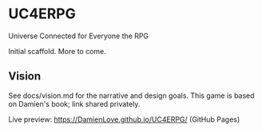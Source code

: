 # UC4ERPG

Universe Connected for Everyone the RPG

Initial scaffold. More to come.
## Vision

See docs/vision.md for the narrative and design goals. This game is based on Damien's book; link shared privately.

Live preview: https://DamienLove.github.io/UC4ERPG/ (GitHub Pages)